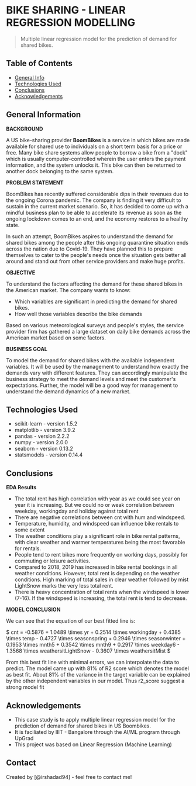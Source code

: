 # BIKE SHARING - LINEAR REGRESSION MODELLING
> Multiple linear regression model for the prediction of demand for shared bikes.  


## Table of Contents
* [General Info](#general-information)
* [Technologies Used](#technologies-used)
* [Conclusions](#conclusions)
* [Acknowledgements](#acknowledgements)

<!-- You can include any other section that is pertinent to your problem -->

## General Information

**BACKGROUND**

A US bike-sharing provider **BoomBikes** is a service in which bikes are made available for shared use to individuals on a short term basis for a price or free. Many bike share systems allow people to borrow a bike from a "dock" which is usually computer-controlled wherein the user enters the payment information, and the system unlocks it. This bike can then be returned to another dock belonging to the same system.

**PROBLEM STATEMENT**

BoomBikes has recently suffered considerable dips in their revenues due to the ongoing Corona pandemic. The company is finding it very difficult to sustain in the current market scenario. So, it has decided to come up with a mindful business plan to be able to accelerate its revenue as soon as the ongoing lockdown comes to an end, and the economy restores to a healthy state. 

In such an attempt, BoomBikes aspires to understand the demand for shared bikes among the people after this ongoing quarantine situation ends across the nation due to Covid-19. They have planned this to prepare themselves to cater to the people's needs once the situation gets better all around and stand out from other service providers and make huge profits.

**OBJECTIVE**

To understand the factors affecting the demand for these shared bikes in the American market. The company wants to know:

- Which variables are significant in predicting the demand for shared bikes.
- How well those variables describe the bike demands

Based on various meteorological surveys and people's styles, the service provider firm has gathered a large dataset on daily bike demands across the American market based on some factors. 

**BUSINESS GOAL**

To model the demand for shared bikes with the available independent variables. It will be used by the management to understand how exactly the demands vary with different features. They can accordingly manipulate the business strategy to meet the demand levels and meet the customer's expectations. Further, the model will be a good way for management to understand the demand dynamics of a new market. 

<!-- You don't have to answer all the questions - just the ones relevant to your project. -->

## Technologies Used

- scikit-learn - version 1.5.2
- matplotlib - version  3.9.2
- pandas - version 2.2.2
- numpy - version 2.0.0
- seaborn - version 0.13.2
- statsmodels - version 0.14.4

<!-- You don't have to answer all the questions - just the ones relevant to your project. -->

## Conclusions

**EDA Results**
- The total rent has high correlation with year as we could see year on year it is increasing. But we could no or weak correlation between weekday, workingday and holiday against total rent
- There are negative correlations between cnt with hum and windspeed.
- Temperature, humidity, and windspeed can influence bike rentals to some extent
- The weather conditions play a significant role in bike rental patterns, with clear weather and warmer temperatures being the most favorable for rentals.
- People tend to rent bikes more frequently on working days, possibly for commuting or leisure activities.
- Compared to 2018, 2019 has increased in bike rental bookings in all weather conditions. However, total rent is depending on the weather conditions. High marking of total sales in clear weather followed by mist LightSnow marks the very less total rent.
- There is heavy concentration of total rents when the windspeed is lower (7-16). If the windspeed is increasing, the total rent is tend to decrease.

**MODEL CONCLUSION**

We can see that the equation of our best fitted line is:

$ cnt = -0.5876 + 1.0489  \times  yr + 0.2514  \times  workingday + 0.4385 \times temp - 0.4727 \times seasonspring + 0.2946 \times seasonwinter +  0.1953 \times mnth5 + 0.3542 \times mnth9 + 0.2917 \times weekday6 - 1.3568 \times weathersitLightSnow - 0.3607 \times weathersitMist $

From this best fit line with minimal errors, we can interpolate the data to predict. The model came up with 81% of R2 score which denotes the model as best fit. About 81% of the variance in the target variable can be explained by the other independent variables in our model. Thus r2_score suggest a strong model fit


<!-- As the libraries versions keep on changing, it is recommended to mention the version of library used in this project -->

## Acknowledgements

- This case study is to apply multiple linear regression model for the prediction of demand for shared bikes in US Boombikes.  
- It is faciliated by IIIT - Bangalore through the AI/ML program through UpGrad
- This project was based on Linear Regression (Machine Learning)


## Contact
Created by [@irshadad94] - feel free to contact me!